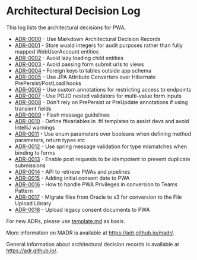 # Architectural Decision Log

This log lists the architectural decisions for PWA.

<!-- adrlog -- Regenerate the content by using "npx adr-log -d docs/adr/ -i". -->

- [ADR-0000](0000-use-markdown-architectural-decision-records.md) - Use Markdown Architectural Decision Records
- [ADR-0001](0001-use-integers-rather-than-entity-mapping-for-audit-users.md) - Store wuaId integers for audit purposes rather than fully mapped WebUserAccount entities
- [ADR-0002](0002-avoid-lazy-loading.md) - Avoid lazy loading child entities
- [ADR-0003](0003-avoid-passing-form-submit-urls-to-views.md) - Avoid passing form submit urls to views
- [ADR-0004](0004-foreign-keys-to-tables-outside-app-schema.md) - Foreign keys to tables outside app schema
- [ADR-0005](0005-use-converters-rather-than-pre-post-load.md) - Use JPA Attribute Converters over Hibernate PrePersist/PostLoad hooks
- [ADR-0006](0006-access-restriction-investigation.md) - Use custom annotations for restricting access to endpoints
- [ADR-0007](0007-use-pojo-nested-validators-for-multi-value-form-inputs.md) - Use POJO nested validators for multi-value form inputs
- [ADR-0008](0008-dont-use-prepersist-preupdate-with-transient-fields.md) - Don't rely on PrePersist or PreUpdate annotations if using transient fields
- [ADR-0009](0009-flash-messages.md) - Flash message guidelines
- [ADR-0010](0010-use-ftlvariables-in-templates.md) - Define ftlvariables in .ftl templates to assist devs and avoid IntelliJ warnings
- [ADR-0011](0011-use-enum-parameters-over-booleans.md) - Use enum parameters over booleans when defining method parameters, return types etc
- [ADR-0012](0012-use-spring-message-validation-for-type-mismatches.md) - Use spring message validation for type mismatches when binding to forms
- [ADR-0013](0013-enable-idempotency-for-post-requests.md) - Enable post requests to be idempotent to prevent duplicate submissions
- [ADR-0014](0014-pwa-api-adr.md) - API to retrieve PWAs and pipelines
- [ADR-0015](0015-pwa-initial-consent-date-in-api.md) - Adding initial consent date to PWA
- [ADR-0016](0016-how-to-handle-pwa-privileges-in-conversion-teams-pattern.md) - How to handle PWA Privileges in conversion to Teams Pattern
- [ADR-0017](0017-migrate-files-from-oracle-to-s3-for-conversion-to-the-file-upload-library) - Migrate files from Oracle to s3 for conversion to the File Upload Library
- [ADR-0018](0018-upload-legacy-consent-documents.md) - Upload legacy consent documents to PWA

<!-- adrlogstop -->

For new ADRs, please use [template.md](template.md) as basis.

More information on MADR is available at <https://adr.github.io/madr/>.

General information about architectural decision records is available at <https://adr.github.io/>.
